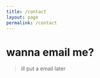 ```yaml
---
title: /contact
layout: page
permalink: /contact
---
```


# wanna email me?
> ill put a email later
